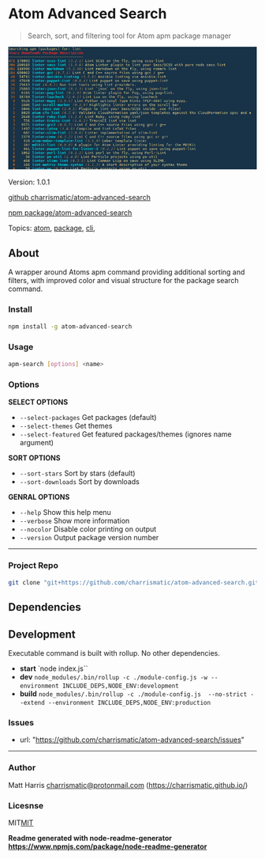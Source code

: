 
# Atom Advanced Search

> Search, sort, and filtering tool for Atom apm package manager

![screenshot](./assets/screenshot.png)


Version: 1.0.1

[github charrismatic/atom-advanced-search](https://github.com/charrismatic/atom-advanced-search)

[npm package/atom-advanced-search](https://www.npmjs.com/package/atom-advanced-search)

Topics: [atom](https://github.com/topics/atom),  [package](https://github.com/topics/package),  [cli](https://github.com/topics/cli),  

## About

A wrapper around Atoms apm command providing additional sorting and filters, with improved color and visual structure for the package search command.


### Install

```sh
npm install -g atom-advanced-search
```


### Usage

```sh
apm-search [options] <name>
```
### Options

__SELECT OPTIONS__

  - `--select-packages`   Get packages (default)
  - `--select-themes`   Get themes
  - `--select-featured`   Get featured packages/themes (ignores name argument)

__SORT OPTIONS__

  - `--sort-stars`  Sort by stars (default)
  - `--sort-downloads`  Sort by downloads

__GENRAL OPTIONS__

  - `--help`  Show this help menu
  - `--verbose`  Show more information
  - `--nocolor`  Disable color printing on output
  - `--version`  Output package version number


---

### Project Repo

```sh
git clone "git+https://github.com/charrismatic/atom-advanced-search.git"
```

## Dependencies


## Development

Executable command is built with rollup. No other dependencies.

- __start__  `node index.js``
- __dev__  `node_modules/.bin/rollup -c ./module-config.js -w --environment INCLUDE_DEPS,NODE_ENV:development`
- __build__  `node_modules/.bin/rollup -c ./module-config.js  --no-strict --extend --environment INCLUDE_DEPS,NODE_ENV:production`

### Issues

-  url: "https://github.com/charrismatic/atom-advanced-search/issues"

---

### Author

Matt Harris <charrismatic@protonmail.com> (https://charrismatic.github.io/)


### Licesnse

MIT[MIT](https://opensource.org/licenses/undefined)




**Readme generated with node-readme-generator https://www.npmjs.com/package/node-readme-generator**
